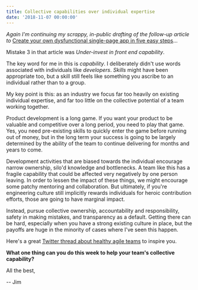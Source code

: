 ```yaml
---
title: Collective capabilities over individual expertise
date: '2018-11-07 00:00:00'
---
```


_Again I'm continuing my scrappy, in-public drafting of the follow-up article to_ [Create your own dysfunctional single-page app in five easy steps](https://tinnedfruit.com/articles/create-your-own-dysfunctional-single-page-app.html)...

Mistake 3 in that article was _Under-invest in front end capability_.

The key word for me in this is _capability_. I deliberately didn't use words associated with individuals like _developers_. _Skills_ might have been appropriate too, but a skill still feels like something you ascribe to an individual rather than to a group.

My key point is this: as an industry we focus far too heavily on existing individual expertise, and far too little on the collective potential of a team working together.

Product development is a long game. If you want your product to be valuable and competitive over a long period, you need to play that game. Yes, you need pre-existing skills to quickly enter the game before running out of money, but in the long term your success is going to be largely determined by the ability of the team to continue delivering for months and years to come.

Development activities that are biased towards the individual encourage narrow ownership, silo'd knowledge and bottlenecks. A team like this has a fragile capability that could be affected very negatively by one person leaving. In order to lessen the impact of these things, we might encourage some patchy mentoring and collaboration. But ultimately, if you're engineering culture still implicitly rewards individuals for heroic contribution efforts, those are going to have marginal impact.

Instead, pursue collective ownership, accountability and responsibility, safety in making mistakes, and transparency as a default. Getting there can be hard, especially when you have a strong existing culture in place, but the payoffs are huge in the minority of cases where I've seen this happen.

Here's a great [Twitter thread about healthy agile teams](https://threadreaderapp.com/thread/1057010882989998083.html) to inspire you.

__What one thing can you do this week to help your team's collective capability?__

All the best,

-- Jim
